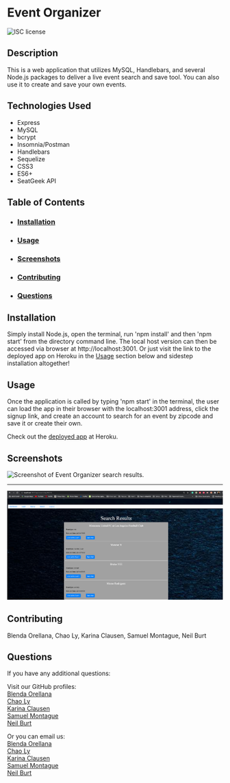 # Event Organizer  
  
  ![ISC license](https://img.shields.io/badge/license-ISC-brightgreen)  
  
## Description  
  
This is a web application that utilizes MySQL, Handlebars, and several Node.js packages to deliver a live event search and save tool. You can also use it to create and save your own events.  
  
## Technologies Used  
  
* Express
* MySQL
* bcrypt
* Insomnia/Postman
* Handlebars
* Sequelize
* CSS3
* ES6+
* SeatGeek API
  
## Table of Contents  
- ### [Installation](#installation)
- ### [Usage](#usage)
- ### [Screenshots](#screenshots)
- ### [Contributing](#contributing)
- ### [Questions](#questions)
  
## Installation  
  
Simply install Node.js, open the terminal, run 'npm install' and then 'npm start' from the directory command line. The local host version can then be accessed via browser at http://localhost:3001. Or just visit the link to the deployed app on Heroku in the [Usage](#usage) section below and sidestep installation altogether!  
  
## Usage  
  
Once the application is called by typing 'npm start' in the terminal, the user can load the app in their browser with the localhost:3001 address, click the signup link, and create an account to search for an event by zipcode and save it or create their own.  
  
Check out the [deployed app](https://.herokuapp.com/) at Heroku.  
  
## Screenshots  
![Screenshot of Event Organizer search results.](./public/images/screenshot.jpg)  
  
---  
  
![Screenshot of Event Organizer dashboard.](./public/images/screenshot2.jpg)  
  
## Contributing  
  
Blenda Orellana, Chao Ly, Karina Clausen, Samuel Montague, Neil Burt  
  
## Questions  
  
If you have any additional questions:  
  
Visit our GitHub profiles:  
[Blenda Orellana](https://github.com/blen90)  
[Chao Ly](https://github.com/Chaoly123)  
[Karina Clausen](https://github.com/Karina5151)  
[Samuel Montague](https://github.com/SamuelMontague)  
[Neil Burt](https://github.com/neilburt)  
  
Or you can email us:  
[Blenda Orellana](mailto:blen.or90@gmail.com)  
[Chao Ly](mailto:lychaos123gmail.com)  
[Karina Clausen](mailto:karina.clausen.11@gmail.com)  
[Samuel Montague](mailto:Samuelpmontague@gmail.com)  
[Neil Burt](mailto:neil.burt@comcast.net)  